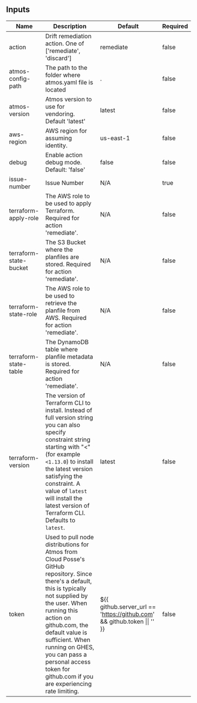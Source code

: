 <!-- markdownlint-disable -->

## Inputs

| Name | Description | Default | Required |
|------|-------------|---------|----------|
| action | Drift remediation action. One of ['remediate', 'discard'] | remediate | false |
| atmos-config-path | The path to the folder where atmos.yaml file is located | . | false |
| atmos-version | Atmos version to use for vendoring. Default 'latest' | latest | false |
| aws-region | AWS region for assuming identity. | us-east-1 | false |
| debug | Enable action debug mode. Default: 'false' | false | false |
| issue-number | Issue Number | N/A | true |
| terraform-apply-role | The AWS role to be used to apply Terraform. Required for action 'remediate'. | N/A | false |
| terraform-state-bucket | The S3 Bucket where the planfiles are stored. Required for action 'remediate'. | N/A | false |
| terraform-state-role | The AWS role to be used to retrieve the planfile from AWS. Required for action 'remediate'. | N/A | false |
| terraform-state-table | The DynamoDB table where planfile metadata is stored. Required for action 'remediate'. | N/A | false |
| terraform-version | The version of Terraform CLI to install. Instead of full version string you can also specify constraint string starting with "<" (for example `<1.13.0`) to install the latest version satisfying the constraint. A value of `latest` will install the latest version of Terraform CLI. Defaults to `latest`. | latest | false |
| token | Used to pull node distributions for Atmos from Cloud Posse's GitHub repository. Since there's a default, this is typically not supplied by the user. When running this action on github.com, the default value is sufficient. When running on GHES, you can pass a personal access token for github.com if you are experiencing rate limiting. | ${{ github.server\_url == 'https://github.com' && github.token \|\| '' }} | false |


<!-- markdownlint-restore -->
